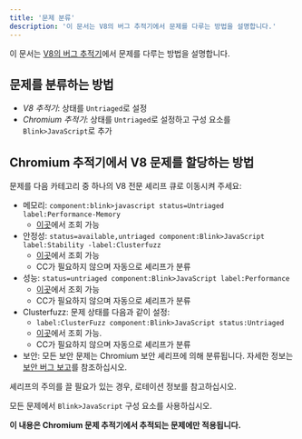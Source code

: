 ```yaml
---
title: '문제 분류'
description: '이 문서는 V8의 버그 추적기에서 문제를 다루는 방법을 설명합니다.'
---
```

이 문서는 [V8의 버그 추적기](/bugs)에서 문제를 다루는 방법을 설명합니다.

## 문제를 분류하는 방법

- *V8 추적기*: 상태를 `Untriaged`로 설정
- *Chromium 추적기*: 상태를 `Untriaged`로 설정하고 구성 요소를 `Blink>JavaScript`로 추가

## Chromium 추적기에서 V8 문제를 할당하는 방법

문제를 다음 카테고리 중 하나의 V8 전문 셰리프 큐로 이동시켜 주세요:

- 메모리: `component:blink>javascript status=Untriaged label:Performance-Memory`
    - [이곳](https://bugs.chromium.org/p/chromium/issues/list?can=2&q=component%3Ablink%3Ejavascript+status%3DUntriaged+label%3APerformance-Memory+&colspec=ID+Pri+M+Stars+ReleaseBlock+Cr+Status+Owner+Summary+OS+Modified&x=m&y=releaseblock&cells=tiles)에서 조회 가능
- 안정성: `status=available,untriaged component:Blink>JavaScript label:Stability -label:Clusterfuzz`
    - [이곳](https://bugs.chromium.org/p/chromium/issues/list?can=2&q=status%3Davailable%2Cuntriaged+component%3ABlink%3EJavaScript+label%3AStability+-label%3AClusterfuzz&colspec=ID+Pri+M+Stars+ReleaseBlock+Component+Status+Owner+Summary+OS+Modified&x=m&y=releaseblock&cells=ids)에서 조회 가능
    - CC가 필요하지 않으며 자동으로 셰리프가 분류
- 성능: `status=untriaged component:Blink>JavaScript label:Performance`
    - [이곳](https://bugs.chromium.org/p/chromium/issues/list?colspec=ID%20Pri%20M%20Stars%20ReleaseBlock%20Cr%20Status%20Owner%20Summary%20OS%20Modified&x=m&y=releaseblock&cells=tiles&q=component%3Ablink%3Ejavascript%20status%3DUntriaged%20label%3APerformance&can=2)에서 조회 가능
    - CC가 필요하지 않으며 자동으로 셰리프가 분류
- Clusterfuzz: 문제 상태를 다음과 같이 설정:
    - `label:ClusterFuzz component:Blink>JavaScript status:Untriaged`
    - [이곳](https://bugs.chromium.org/p/chromium/issues/list?can=2&q=label%3AClusterFuzz+component%3ABlink%3EJavaScript+status%3AUntriaged&colspec=ID+Pri+M+Stars+ReleaseBlock+Component+Status+Owner+Summary+OS+Modified&x=m&y=releaseblock&cells=ids)에서 조회 가능.
    - CC가 필요하지 않으며 자동으로 셰리프가 분류
- 보안: 모든 보안 문제는 Chromium 보안 셰리프에 의해 분류됩니다. 자세한 정보는 [보안 버그 보고](/docs/security-bugs)를 참조하십시오.

셰리프의 주의를 끌 필요가 있는 경우, 로테이션 정보를 참고하십시오.

모든 문제에서 `Blink>JavaScript` 구성 요소를 사용하십시오.

**이 내용은 Chromium 문제 추적기에서 추적되는 문제에만 적용됩니다.**
